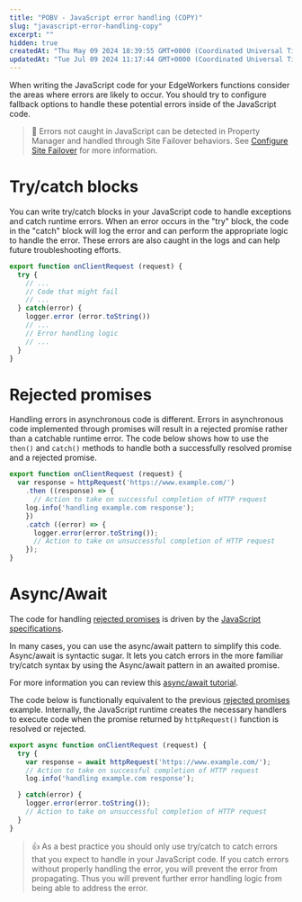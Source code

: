 ```yaml
---
title: "POBV - JavaScript error handling (COPY)"
slug: "javascript-error-handling-copy"
excerpt: ""
hidden: true
createdAt: "Thu May 09 2024 18:39:55 GMT+0000 (Coordinated Universal Time)"
updatedAt: "Tue Jul 09 2024 11:17:44 GMT+0000 (Coordinated Universal Time)"
---
```

When writing the JavaScript code for your EdgeWorkers functions consider the areas where errors are likely to occur. You should try to configure fallback options to handle these potential errors inside of the JavaScript code.

> 📘 Errors not caught in JavaScript can be detected in Property Manager and handled through Site Failover behaviors. See [Configure Site Failover](doc:site-failover) for more information.

# Try/catch blocks

You can write try/catch blocks in your JavaScript code to handle exceptions and catch runtime errors.  When an error occurs in the "try" block, the code in the "catch" block will log the error and can perform the appropriate logic to handle the error.  These errors are also caught in the logs and can help future troubleshooting efforts.

```javascript
export function onClientRequest (request) {
  try {
    // ...
    // Code that might fail
    // ...
  } catch(error) {
    logger.error (error.toString())
    // ...
    // Error handling logic
    // ...
  }
}

```

# Rejected promises

Handling errors in asynchronous code is different.  Errors in asynchronous code implemented through promises will result in a rejected promise rather than a catchable runtime error.  The code below shows how to use the `then()` and `catch()` methods to handle both a successfully resolved promise and a rejected promise.

```javascript
export function onClientRequest (request) {
  var response = httpRequest('https://www.example.com/')
    .then ((response) => {
      // Action to take on successful completion of HTTP request
    log.info('handling example.com response');
    })
    .catch ((error) => {
      logger.error(error.toString());
      // Action to take on unsuccessful completion of HTTP request
    });
}
```

# Async/Await

The code for handling [rejected promises](doc:javascript-error-handling#rejected-promises) is driven by the [JavaScript specifications](https://developer.mozilla.org/en-US/docs/Web/JavaScript/Reference/Global_Objects/Promise). 

In many cases, you can use the async/await pattern to simplify this code.  Async/await is syntactic sugar. It lets you catch errors in the more familiar try/catch syntax by using the Async/await pattern in an awaited promise. 

For more information you can review this [async/await tutorial](https://javascript.info/async-await).  

The code below is functionally equivalent to the previous [rejected promises](doc:javascript-error-handling#rejected-promises) example. Internally, the JavaScript runtime creates the necessary handlers to execute code when the promise returned by `httpRequest()` function is resolved or rejected.

```javascript
export async function onClientRequest (request) {
  try {
    var response = await httpRequest('https://www.example.com/');
    // Action to take on successful completion of HTTP request
    log.info('handling example.com response');

  } catch(error) {
    logger.error(error.toString());
    // Action to take on unsuccessful completion of HTTP request
  }
}
```

> 👍 As a best practice you should only use try/catch to catch errors that you expect to handle in your JavaScript code. If you catch errors without properly handling the error, you will prevent the error from propagating.  Thus you will prevent further error handling logic from being able to address the error.
